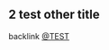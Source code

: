 <a id='x:28MGL-PAX-TEST:::40TEST-OTHER:20MGL-PAX:SECTION:29'></a>

## 2 test other title

backlink [@TEST][a755]

  [a755]: ../test.md#x:28MGL-PAX-TEST:::40TEST:20MGL-PAX:SECTION:29 "(MGL-PAX-TEST::@TEST MGL-PAX:SECTION)"
